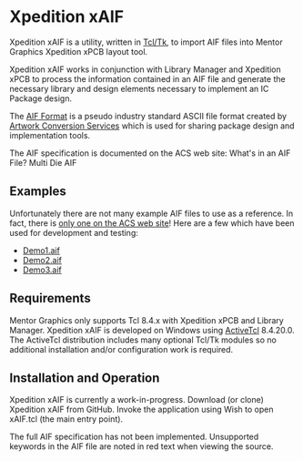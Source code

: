 Xpedition xAIF
=========

Xpedition xAIF is a utility, written in [Tcl/Tk](http://www.tcl.tk/about/ "Tcl/Tk"), to import AIF files into Mentor Graphics Xpedition xPCB layout tool.

Xpedition xAIF works in conjunction with Library Manager and Xpedition xPCB to process the information contained in an AIF file and generate the necessary library and design elements necessary to implement an IC Package design.

The [AIF Format](http://artwork.com/package/aif/index.htm "Die and Package Database Format") is a pseudo industry standard ASCII file format created by [Artwork Conversion Services](http://www.artwork.com "Artwork Conversion Services") which is used for sharing package design and implementation tools.

The AIF specification is documented on the ACS web site:
What's in an AIF File?
Multi Die AIF

Examples
-
Unfortunately there are not many example AIF files to use as a reference.  In fact, there is [only one on the ACS web site](http://artwork.com/package/aif/sample_aif_files.htm "Sample AIF File")!  Here are a few  which have been used for development and testing:
- [Demo1.aif](https://github.com/mpwalsh8/xAIF/blob/master/data/Demo1.aif "Demo AIF #1")
- [Demo2.aif](https://github.com/mpwalsh8/xAIF/blob/master/data/Demo2.aif "Demo AIF #2")
- [Demo3.aif](https://github.com/mpwalsh8/xAIF/blob/master/data/Demo3.aif "Demo AIF #3")

Requirements
-
Mentor Graphics only supports Tcl 8.4.x with Xpedition xPCB and Library Manager.  Xpedition xAIF is developed on Windows using [ActiveTcl](http://www.activestate.com/activetcl/downloads) 8.4.20.0.  The ActiveTcl distribution includes many optional Tcl/Tk modules so no additional installation and/or configuration work is required.

Installation and Operation
-
Xpedition xAIF is currently a work-in-progress.  Download (or clone) Xpedition xAIF from GitHub.  Invoke the application using Wish to open xAIF.tcl (the main entry point). 

The full AIF specification has not been implemented.  Unsupported keywords in the AIF file are noted in red text when viewing the source.

